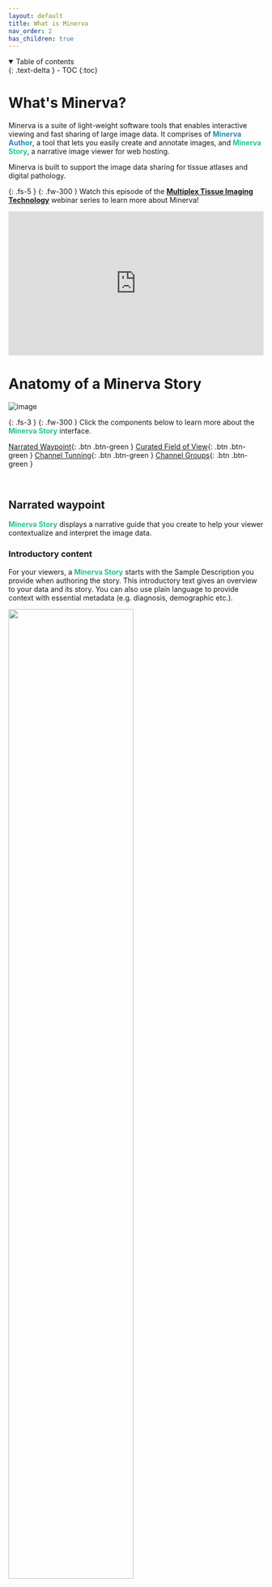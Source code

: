 ```yaml
---
layout: default
title: What is Minerva
nav_order: 2
has_children: true
---
```

<details open markdown="block">
  <summary>
    Table of contents
  </summary>
  {: .text-delta }
  - TOC
{:toc}
</details>

# What's Minerva?
Minerva is a suite of light-weight software tools that enables interactive viewing and fast sharing of large image data. It comprises of <span style="color: #278AB0;">**Minerva Author**</span>, a tool that lets you easily create and annotate images, and <span style="color: #1DC690;">**Minerva Story**</span>, a narrative image viewer for web hosting.

Minerva is built to support the image data sharing for tissue atlases and digital pathology. 

{: .fs-5 }
{: .fw-300 }
Watch this episode of the [**Multiplex Tissue Imaging Technology**](https://www.tissue-atlas.org/curriculum) webinar series to learn more about Minerva!

<div style="padding:56.25% 0 0 0;position:relative;"><iframe src="https://player.vimeo.com/video/685606030?badge=0&amp;autopause=0&amp;quality_selector=1&amp;progress_bar=1&amp;player_id=0&amp;app_id=58479" frameborder="0" allow="autoplay; fullscreen; picture-in-picture" style="position:absolute;top:0;left:0;width:100%;height:100%;" title="Data Visualization and Sharing with MINERVA"></iframe></div><script src="https://player.vimeo.com/api/player.js"></script>


# Anatomy of a Minerva Story

![image](../images/annotated_story_ui.png)

{: .fs-3 }
{: .fw-300 }
Click the components below to learn more about the <span style="color: #1DC690;">**Minerva Story**</span> interface.

[Narrated Waypoint](#narrated-waypoint){: .btn .btn-green }  [Curated Field of View](#curated-field-of-view){: .btn .btn-green }  [Channel Tunning](#channel-tuning){: .btn .btn-green }  [Channel Groups](#channel-groups){: .btn .btn-green }

<br>

## Narrated waypoint

<span style="color: #1DC690;">**Minerva Story**</span> displays a narrative guide that you create to help your viewer contextualize and interpret the image data. 

### Introductory content

For your viewers, a <span style="color: #1DC690;">**Minerva Story**</span> starts with the Sample Description you provide when authoring the story. This introductory text gives an overview to your data and its story. You can also use plain language to provide context with essential metadata (e.g. diagnosis, demographic etc.).

<img src="../images/intro-content-ex1.png" width="70%"> 

{: .fs-3 }
{: .fw-300 }
Example of introductory text providing essential metadata. [*Ovarian Cancer with Annotation*](https://www.cycif.org/data/gray-stic-1)

<img src="../images/intro-content-ex2.png" width="70%"> 

{: .fs-3 }
{: .fw-300 }
Example of introductory text. [*Primary Lung Cancer [M-003]*](https://www.cycif.org/data/du-lin-rashid-nat-protoc-2019/osd-LUNG_3_DATA.html)

### Metadata

Metadata provides crucial context for your audience to understand the image data. You can provide a list of most relevant metadata within your story. 

For tissue imaging, we recommend using the [MITI (Minimum Information about Tissue Imaging)](https://www.miti-consortium.org/) standard to guide your metadata selection.

<img src="../images/metadata.png" width="50%"> 

{: .fs-3 }
{: .fw-300 }
Example of metadata in [Multimodal spatial profiling of colorectal cancer using Orion](https://www.tissue-atlas.org/orion-crc-1) Story.

### Attribution

A <span style="color: #1DC690;">**Minerva Story**</span> is a publication in its own right. The story author list will likely be different from the manuscript or the data its based on. You can define a preferred way for others to cite your story by including anyone who contributed directory to the story as an author. This could include people who helped conceptualize, write or tune the data.

Of course, you will also want to cite the data used in the story, whether is it from a published manuscript or unpublished data.

<div class="basic-grid three-column">

<div markdown="1">
![Story from Published manuscript](../images/citation-ex1.png)

{: .fs-3 }
{: .fw-300 }
Two examples of attribution in Minerva Stories
</div>
<div markdown="1">
![Story from unpublished data](../images/citation-ex2.png)
</div>

</div><!-- end grid -->

[Back to top](#anatomy-of-a-minerva-story){: .btn .btn-green .btn-arrow } 

<br>

## Curated Field of View

Whole slide tissue images contain massive amounts of information. For some audience, a birds-eye perspective of the whole slide can be overwhelming and therefore counter intuitive. For each waypoint of the <span style="color: #1DC690;">**Minerva Story**</span>, you have the option of guiding your audience through the image, directing their attention to the salient details of the data. 

### Initial waypoint

The first waypoint of a <span style="color: #1DC690;">**Minerva Story**</span> is akin to a first impression. You may choose to display an area of the sample that's both recognizable and meaningful for the narrative of the story.

<div class="basic-grid two-column">

<div markdown="1">
<img src="../images/full-slide-view.png" width="800"> 

{: .fs-3 }
{: .fw-300 }
An example of a birds-eye view of the whole slide

</div>
<div markdown="1">
<img src="../images/curated-first-waypoint.jpg" height="300"> 

{: .fs-3 }
{: .fw-300 }
An example of a curated field of view where cellular-level detail is visible

</div>

</div><!-- end grid -->

[Back to top](#anatomy-of-a-minerva-story){: .btn .btn-green .btn-arrow } 

<br>

## Channel Tuning

When the viewer selects a waypoint, they are first shown a set of markers, called a channel group, selected by the author of the <span style="color: #1DC690;">**Minerva Story**</span> to company that field of view. 

The appropriate range of channel intensities is vital for understanding the image data. Screens can only display 1/256 of the range of intensity values in source images, so Minerva must choose subset of intensities to display. At the beginning of authoring each <span style="color: #1DC690;">**Minerva Story**</span>, <span style="color: #278AB0;">**Minerva Author**</span> will automatically suggest a range of intensities to display for each channel.

<img src="../images/auto-channel-tuning-ex.png" width="50%"> 

{: .fs-3 }
{: .fw-300 }
An example of dynamic range suggested by the built-in algorithm of Minerva

<div class="basic-grid two-column">

<div markdown="1">
<img src="../images/bright-channel-ex.png" width="800"> 

{: .fs-3 }
{: .fw-300 }
For contrast, a dynamic range that would be too bright for the same area of interest

</div>
<div markdown="1">
<img src="../images/dark-channel-ex.png" height="300"> 

{: .fs-3 }
{: .fw-300 }
And an example that shows a range too dark for this area

</div>

</div><!-- end grid -->

### Custimizing channels

The viewer also has the option of curating the markers and the colors they appear in. 

By clicking the ⚙️ icon on the top right of the channel group box, viewer can see a short description of what feature(s) each marker indicates, have the option to turn on/off each marker, customize their colors, and add additional markers available for this image.

<div class="basic-grid two-column">

<div markdown="1">
<img src="../images/channel-group-setting.png">

{: .fs-3 }
{: .fw-300 }
Clicking the ⚙️ icon brings up options to turn on/off channels and customize colors

</div>
<div markdown="1">
<img src="../images/channel-group-setting-expanded.png"> 

{: .fs-3 }
{: .fw-300 }
Clicking the ![plus icon](../images/plus.svg) icon brings up a list of other markers available to display

</div>

</div><!-- end grid -->

[Back to top](#anatomy-of-a-minerva-story){: .btn .btn-green .btn-arrow } 

<br>

## Channel Groups

When the viewer selects a waypoint, they are first shown a set of markers, called a channel group, selected by the author of the <span style="color: #1DC690;">**Minerva Story**</span> to company that field of view. The author will also give each channel group a name to indicate what tissue/cell features are highlighted. For example, "T cells", "Tissue architecture", "Tumor cells" etc. 

The viewer can switch to a different channel group at any time to compare and contrast. Going to a different waypoint resets the channel group to the author-curated ones.

[Back to top](#anatomy-of-a-minerva-story){: .btn .btn-green .btn-arrow } 

<br>

# How does Minerva work?

Minerva follows a client-server model for delivering content. Images in OME-TIFF or SVS format are imported into <span style="color: #278AB0;">**Minerva Author**</span> where a user sets image settings and annotations. <span style="color: #278AB0;">**Minerva Author**</span> then renders image pyramids and a configuration file that is read by <span style="color: #1DC690;">**Minerva Story**</span> to deliver the content to viewers.

![Minerva Author Architecture](https://user-images.githubusercontent.com/9781588/115775721-3af25200-a381-11eb-8473-bdf2371d0f16.png)

{: .fw-300 }
Minerva is available under the MIT License. It can be downloaded on the [Download page](../usage/download.md) or on GitHub at [https://github.com/labsyspharm/minerva-story](https://github.com/labsyspharm/minerva-story).

<br>

# Learn More
**View the [detailed computational methods](./detailed-methods.html) for more information on how Minerva works.**
